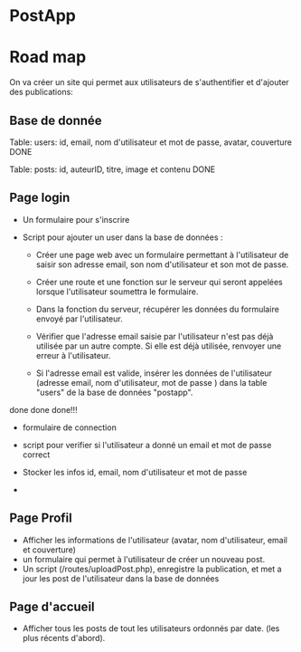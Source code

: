 # PostApp

# Road map

On va créer un site qui permet aux utilisateurs de s'authentifier et d'ajouter des publications:

## Base de donnée

Table: users: id, email, nom d'utilisateur et mot de passe, avatar, couverture DONE

Table: posts: id, auteurID, titre, image et contenu DONE

## Page login

- Un formulaire pour s'inscrire
- Script pour ajouter un user dans la base de données :

    - Créer une page web avec un formulaire permettant à l'utilisateur de saisir son adresse email, son nom d'utilisateur et son mot de passe.

    - Créer une route et une fonction sur le serveur qui seront appelées lorsque l'utilisateur soumettra le formulaire.

    - Dans la fonction du serveur, récupérer les données du formulaire envoyé par l'utilisateur.

    - Vérifier que l'adresse email saisie par l'utilisateur n'est pas déjà utilisée par un autre compte. Si elle est déjà utilisée, renvoyer une erreur à l'utilisateur.

    - Si l'adresse email est valide, insérer les données de l'utilisateur (adresse email, nom d'utilisateur, mot de passe ) dans la table "users" de la base de données "postapp".

done done done!!!

- formulaire de connection 
- script pour verifier si l'utilisateur a donné un email et mot de passe correct
- Stocker les infos id, email, nom d'utilisateur et mot de passe

-
## Page Profil

- Afficher les informations de l'utilisateur (avatar, nom d'utilisateur, email et couverture) 
- un formulaire qui permet à l'utilisateur de créer un nouveau post. 
- Un script (/routes/uploadPost.php), enregistre la publication, et met a jour les post de l'utilisateur dans la base de données

## Page d'accueil

- Afficher tous les posts de tout les utilisateurs ordonnés par date. (les plus récents d'abord).
